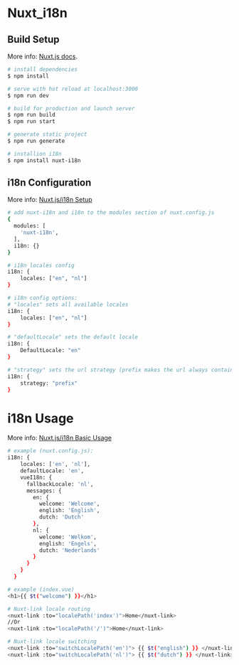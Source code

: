 # Nuxt_i18n

## Build Setup

More info: [Nuxt.js docs](https://nuxtjs.org).

```bash
# install dependencies
$ npm install

# serve with hot reload at localhost:3000
$ npm run dev

# build for production and launch server
$ npm run build
$ npm run start

# generate static project
$ npm run generate

# installion i18n
$ npm install nuxt-i18n
```

## i18n Configuration

More info: [Nuxt.js/i18n Setup](https://i18n.nuxtjs.org/setup)

```bash
# add nuxt-i18n and i18n to the modules section of nuxt.config.js
{
  modules: [
    'nuxt-i18n',
  ],
  i18n: {}
}

# i18n locales config
i18n: {
    locales: ["en", "nl"]
}

# i18n config options:
# "locales" sets all available locales
i18n: {
    locales: ["en", "nl"]
}

# "defaultLocale" sets the default locale
i18n: {
    DefaultLocale: "en"
}

# "strategy" sets the url strategy (prefix makes the url always contain the current locale like "localhost:3000/en")
i18n: {
    strategy: "prefix"
}
```

# i18n Usage

More info: [Nuxt.js/i18n Basic Usage](https://i18n.nuxtjs.org/basic-usage)

```bash
# example (nuxt.config.js):
i18n: {
    locales: ['en', 'nl'],
    defaultLocale: 'en',
    vueI18n: {
      fallbackLocale: 'nl',
      messages: {
        en: {
          welcome: 'Welcome',
          english: 'English',
          dutch: 'Dutch'
        },
        nl: {
          welcome: 'Welkom',
          english: 'Engels',
          dutch: 'Nederlands'
        }
      }
    }
  }

# example (index.vue)
<h1>{{ $t("welcome") }}</h1>

# Nuxt-link locale routing
<nuxt-link :to="localePath('index')">Home</nuxt-link>
//Or
<nuxt-link :to="localePath('/')">Home</nuxt-link>

# Nuxt-link locale switching
<nuxt-link :to="switchLocalePath('en')"> {{ $t("english") }} </nuxt-link>
<nuxt-link :to="switchLocalePath('nl')"> {{ $t("dutch") }} </nuxt-link>
```
